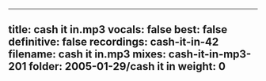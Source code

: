 
---
title: cash it in.mp3
vocals: false
best: false
definitive: false
recordings: cash-it-in-42
filename: cash it in.mp3
mixes: cash-it-in-mp3-201
folder: 2005-01-29/cash it in
weight: 0
---
